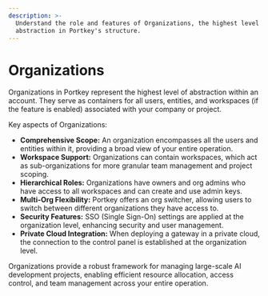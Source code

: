 ```yaml
---
description: >-
  Understand the role and features of Organizations, the highest level of
  abstraction in Portkey's structure.
---
```


# Organizations

Organizations in Portkey represent the highest level of abstraction within an account. They serve as containers for all users, entities, and workspaces (if the feature is enabled) associated with your company or project.

Key aspects of Organizations:

* **Comprehensive Scope:** An organization encompasses all the users and entities within it, providing a broad view of your entire operation.
* **Workspace Support:** Organizations can contain workspaces, which act as sub-organizations for more granular team management and project scoping.
* **Hierarchical Roles:** Organizations have owners and org admins who have access to all workspaces and can create and use admin keys.
* **Multi-Org Flexibility:** Portkey offers an org switcher, allowing users to switch between different organizations they have access to.
* **Security Features:** SSO (Single Sign-On) settings are applied at the organization level, enhancing security and user management.
* **Private Cloud Integration:** When deploying a gateway in a private cloud, the connection to the control panel is established at the organization level.

Organizations provide a robust framework for managing large-scale AI development projects, enabling efficient resource allocation, access control, and team management across your entire operation.

